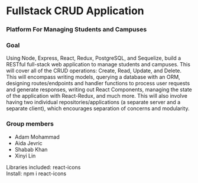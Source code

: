 # Fullstack CRUD Application #
### Platform For Managing Students and Campuses

### Goal
Using Node, Express, React, Redux, PostgreSQL, and Sequelize, build a RESTful full-stack web application to manage students and campuses. This will cover all of the CRUD operations: Create, Read, Update, and Delete. This will encompass writing models, querying a database with an ORM, designing routes/endpoints and handler functions to process user requests and generate responses, writing out React Components, managing the state of the application with React-Redux, and much more. This will also involve having two individual repositories/applications (a separate server and a separate client), which encourages separation of concerns and modularity. 

### Group members
* Adam Mohammad
* Aida Jevric
* Shabab Khan
* Xinyi Lin


Libraries included: react-icons <br />
Install: npm i react-icons
